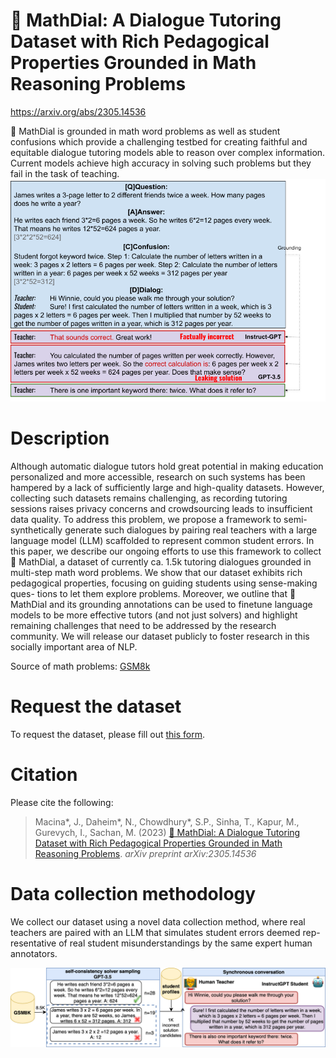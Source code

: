 # 🧮 MathDial: A Dialogue Tutoring Dataset with Rich Pedagogical Properties Grounded in Math Reasoning Problems
https://arxiv.org/abs/2305.14536

🧮 MathDial is grounded in math word problems as well as student confusions which provide a challenging testbed for creating faithful and equitable dialogue tutoring models able to reason over complex information. Current models achieve high accuracy in solving such problems but they fail in the task of teaching.
![overview](generations.png)

# Description
Although automatic dialogue tutors hold great potential in making education personalized and more accessible, research on such systems has been hampered by a lack of sufficiently large and high-quality datasets. However, collecting such datasets remains challenging, as recording tutoring sessions raises privacy concerns and crowdsourcing leads to insufficient data quality. To address this problem, we propose a framework to semi-synthetically generate such dialogues by pairing real teachers with a large language model (LLM) scaffolded to represent common student errors. In this paper, we describe our ongoing efforts to use this framework to collect 🧮 MathDial, a dataset of currently ca. 1.5k tutoring dialogues grounded in multi-step math word problems. We show that our dataset exhibits rich pedagogical properties, focusing on guiding students using sense-making ques- tions to let them explore problems. Moreover, we outline that 🧮 MathDial and its grounding annotations can be used to finetune language models to be more effective tutors (and not just solvers) and highlight remaining challenges that need to be addressed by the research community. We will release our dataset publicly to foster research in this socially important area of NLP.

Source of math problems: [GSM8k](https://github.com/openai/grade-school-math)

# Request the dataset
To request the dataset, please fill out [this form](https://forms.gle/oqzhSooMZzbdVexA7).

# Citation
Please cite the following:
> Macina*, J., Daheim*, N., Chowdhury*, S.P., Sinha, T., Kapur, M., Gurevych, I., Sachan, M. (2023) [🧮 MathDial: A Dialogue Tutoring Dataset with Rich Pedagogical Properties Grounded in Math Reasoning Problems](https://arxiv.org/abs/2305.14536). _arXiv preprint arXiv:2305.14536_

# Data collection methodology
We collect our dataset using a novel data collection method, where real teachers are paired with an LLM that simulates student errors deemed rep- resentative of real student misunderstandings by the same expert human annotators. 

![collection-methodology](collection_methodology.png)
